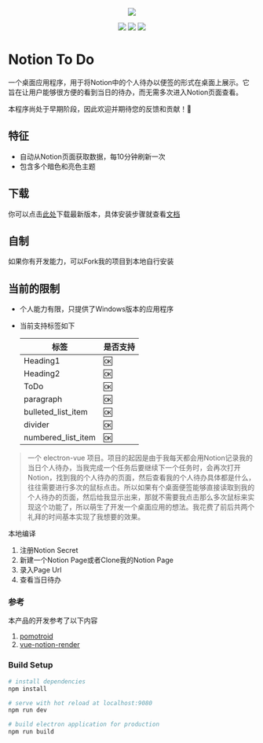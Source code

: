 <p align="center">
  <img src="https://pic.imgdb.cn/item/65b06566871b83018ae674d9.png">
</p>

<p align="center">
  <a >
    <img src="https://doublepoint.gitee.io/images/notiontodo/npm.svg">
  </a>
  <a >
    <img src="https://doublepoint.gitee.io/images/notiontodo/vue.svg">
  </a>
  <a >
    <img src="https://doublepoint.gitee.io/images/notiontodo/vue-electron.svg">
  </a>
</p>

# Notion To Do

一个桌面应用程序，用于将Notion中的个人待办以便签的形式在桌面上展示。它旨在让用户能够很方便的看到当日的待办，而无需多次进入Notion页面查看。

本程序尚处于早期阶段，因此欢迎并期待您的反馈和贡献！🌳

## 特征

- 自动从Notion页面获取数据，每10分钟刷新一次
- 包含多个暗色和亮色主题

## 下载

你可以点击[此处](https://doublepoint.github.io/soft/notiontodo/NotionToDo_0.0.1.exe)下载最新版本，具体安装步骤就查看[文档](https://doublepoint.github.io/mainblog/2024/01/01/20240101/)

## 自制

如果你有开发能力，可以Fork我的项目到本地自行安装

## 当前的限制

- 个人能力有限，只提供了Windows版本的应用程序
- 当前支持标签如下


  | 标签               | 是否支持 |
  | -------------------- | ---------- |
  | Heading1           | 🆗       |
  | Heading2           | 🆗       |
  | ToDo               | 🆗       |
  | paragraph          | 🆗       |
  | bulleted_list_item | 🆗       |
  | divider            | 🆗       |
  | numbered_list_item | 🆗       |

> 一个 electron-vue 项目。项目的起因是由于我每天都会用Notion记录我的当日个人待办，当我完成一个任务后要继续下一个任务时，会再次打开Notion，找到我的个人待办的页面，然后查看我的个人待办具体都是什么，往往需要进行多次的鼠标点击。所以如果有个桌面便签能够直接读取到我的个人待办的页面，然后给我显示出来，那就不需要我点击那么多次鼠标来实现这个功能了，所以萌生了开发一个桌面应用的想法。我花费了前后共两个礼拜的时间基本实现了我想要的效果。

本地编译

1. 注册Notion Secret
2. 新建一个Notion Page或者Clone我的Notion Page
3. 录入Page Url
4. 查看当日待办

### 参考

本产品的开发参考了以下内容

1. [pomotroid](https://github.com/Splode/pomotroid)
2. [vue-notion-render](https://github.com/notionblog/vue-notion-render)

### Build Setup

```bash
# install dependencies
npm install

# serve with hot reload at localhost:9080
npm run dev

# build electron application for production
npm run build


```
